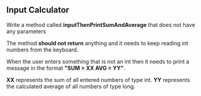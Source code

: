 ## Input Calculator

Write a method called **inputThenPrintSumAndAverage** that does not have any parameters

The method **should not return** anything and it needs to keep reading int numbers from the 
keyboard.

When the user enters something that is not an int then it needs to print a message in the format 
**"SUM = XX AVG = YY"**.

**XX** represents the sum of all entered numbers of type int.
**YY** represents the calculated average of all numbers of type long.


